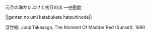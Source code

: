 元旦の海かたぶけて初日の出
—[中勘助](https://ja.wikipedia.org/wiki/中勘助)

||gantan no umi katabukete hatsuhinode||

浮世絵: Junji Takasago, The Moment Of Madder Red (Sunset), 1990
